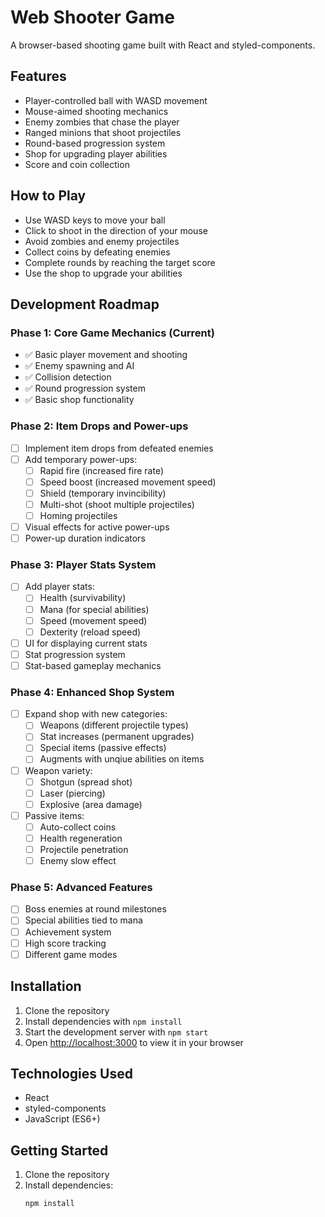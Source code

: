 # Web Shooter Game

A browser-based shooting game built with React and styled-components.

## Features

- Player-controlled ball with WASD movement
- Mouse-aimed shooting mechanics
- Enemy zombies that chase the player
- Ranged minions that shoot projectiles
- Round-based progression system
- Shop for upgrading player abilities
- Score and coin collection

## How to Play

- Use WASD keys to move your ball
- Click to shoot in the direction of your mouse
- Avoid zombies and enemy projectiles
- Collect coins by defeating enemies
- Complete rounds by reaching the target score
- Use the shop to upgrade your abilities

## Development Roadmap

### Phase 1: Core Game Mechanics (Current)
- ✅ Basic player movement and shooting
- ✅ Enemy spawning and AI
- ✅ Collision detection
- ✅ Round progression system
- ✅ Basic shop functionality

### Phase 2: Item Drops and Power-ups
- [ ] Implement item drops from defeated enemies
- [ ] Add temporary power-ups:
  - [ ] Rapid fire (increased fire rate)
  - [ ] Speed boost (increased movement speed)
  - [ ] Shield (temporary invincibility)
  - [ ] Multi-shot (shoot multiple projectiles)
  - [ ] Homing projectiles
- [ ] Visual effects for active power-ups
- [ ] Power-up duration indicators

### Phase 3: Player Stats System
- [ ] Add player stats:
  - [ ] Health (survivability)
  - [ ] Mana (for special abilities)
  - [ ] Speed (movement speed)
  - [ ] Dexterity (reload speed)
- [ ] UI for displaying current stats
- [ ] Stat progression system
- [ ] Stat-based gameplay mechanics

### Phase 4: Enhanced Shop System
- [ ] Expand shop with new categories:
  - [ ] Weapons (different projectile types)
  - [ ] Stat increases (permanent upgrades)
  - [ ] Special items (passive effects)
  - [ ] Augments with unqiue abilities on items 
- [ ] Weapon variety:
  - [ ] Shotgun (spread shot)
  - [ ] Laser (piercing)
  - [ ] Explosive (area damage)
- [ ] Passive items:
  - [ ] Auto-collect coins
  - [ ] Health regeneration
  - [ ] Projectile penetration
  - [ ] Enemy slow effect

### Phase 5: Advanced Features
- [ ] Boss enemies at round milestones
- [ ] Special abilities tied to mana
- [ ] Achievement system
- [ ] High score tracking
- [ ] Different game modes

## Installation

1. Clone the repository
2. Install dependencies with `npm install`
3. Start the development server with `npm start`
4. Open [http://localhost:3000](http://localhost:3000) to view it in your browser

## Technologies Used

- React
- styled-components
- JavaScript (ES6+)

## Getting Started

1. Clone the repository
2. Install dependencies:
   ```bash
   npm install
   ```